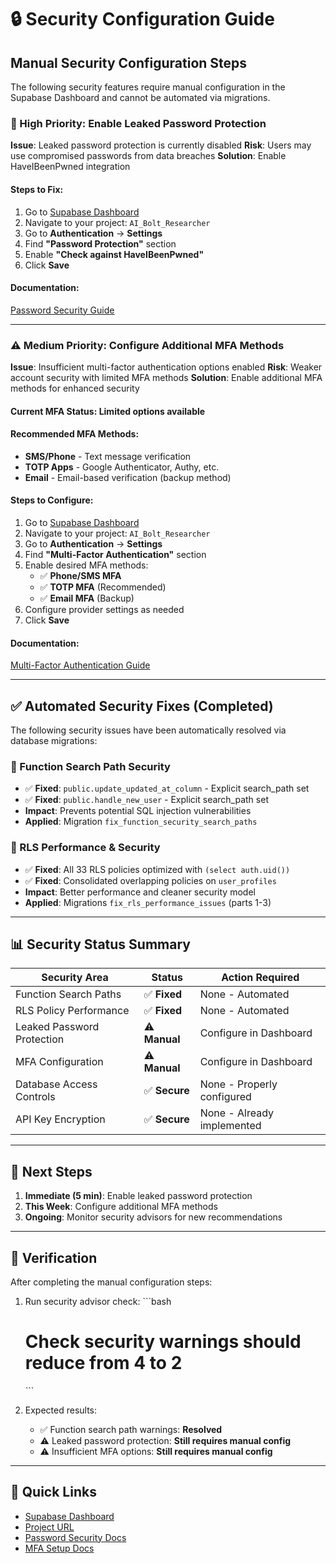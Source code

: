 # 🔒 Security Configuration Guide

## **Manual Security Configuration Steps**

The following security features require manual configuration in the Supabase Dashboard and cannot be automated via migrations.

### **🚨 High Priority: Enable Leaked Password Protection**

**Issue**: Leaked password protection is currently disabled
**Risk**: Users may use compromised passwords from data breaches
**Solution**: Enable HaveIBeenPwned integration

#### **Steps to Fix:**
1. Go to [Supabase Dashboard](https://supabase.com/dashboard)
2. Navigate to your project: `AI_Bolt_Researcher`
3. Go to **Authentication** → **Settings**
4. Find **"Password Protection"** section
5. Enable **"Check against HaveIBeenPwned"**
6. Click **Save**

#### **Documentation**: 
[Password Security Guide](https://supabase.com/docs/guides/auth/password-security#password-strength-and-leaked-password-protection)

---

### **⚠️ Medium Priority: Configure Additional MFA Methods**

**Issue**: Insufficient multi-factor authentication options enabled
**Risk**: Weaker account security with limited MFA methods
**Solution**: Enable additional MFA methods for enhanced security

#### **Current MFA Status**: Limited options available
#### **Recommended MFA Methods**:
- **SMS/Phone** - Text message verification
- **TOTP Apps** - Google Authenticator, Authy, etc.
- **Email** - Email-based verification (backup method)

#### **Steps to Configure:**
1. Go to [Supabase Dashboard](https://supabase.com/dashboard)
2. Navigate to your project: `AI_Bolt_Researcher`
3. Go to **Authentication** → **Settings**
4. Find **"Multi-Factor Authentication"** section
5. Enable desired MFA methods:
   - ✅ **Phone/SMS MFA**
   - ✅ **TOTP MFA** (Recommended)
   - ✅ **Email MFA** (Backup)
6. Configure provider settings as needed
7. Click **Save**

#### **Documentation**: 
[Multi-Factor Authentication Guide](https://supabase.com/docs/guides/auth/auth-mfa)

---

## **✅ Automated Security Fixes (Completed)**

The following security issues have been automatically resolved via database migrations:

### **🔧 Function Search Path Security**
- ✅ **Fixed**: `public.update_updated_at_column` - Explicit search_path set
- ✅ **Fixed**: `public.handle_new_user` - Explicit search_path set
- **Impact**: Prevents potential SQL injection vulnerabilities
- **Applied**: Migration `fix_function_security_search_paths`

### **🚀 RLS Performance & Security**
- ✅ **Fixed**: All 33 RLS policies optimized with `(select auth.uid())`
- ✅ **Fixed**: Consolidated overlapping policies on `user_profiles`
- **Impact**: Better performance and cleaner security model
- **Applied**: Migrations `fix_rls_performance_issues` (parts 1-3)

---

## **📊 Security Status Summary**

| Security Area | Status | Action Required |
|---------------|--------|-----------------|
| Function Search Paths | ✅ **Fixed** | None - Automated |
| RLS Policy Performance | ✅ **Fixed** | None - Automated |
| Leaked Password Protection | ⚠️ **Manual** | Configure in Dashboard |
| MFA Configuration | ⚠️ **Manual** | Configure in Dashboard |
| Database Access Controls | ✅ **Secure** | None - Properly configured |
| API Key Encryption | ✅ **Secure** | None - Already implemented |

---

## **🎯 Next Steps**

1. **Immediate (5 min)**: Enable leaked password protection
2. **This Week**: Configure additional MFA methods  
3. **Ongoing**: Monitor security advisors for new recommendations

---

## **📝 Verification**

After completing the manual configuration steps:

1. Run security advisor check:
   \`\`\`bash
   # Check security warnings should reduce from 4 to 2
   \`\`\`

2. Expected results:
   - ✅ Function search path warnings: **Resolved**
   - ⚠️ Leaked password protection: **Still requires manual config**
   - ⚠️ Insufficient MFA options: **Still requires manual config**

---

## **🔗 Quick Links**

- [Supabase Dashboard](https://supabase.com/dashboard)
- [Project URL](https://wvlxgbqjwgleizbpdulo.supabase.co)
- [Password Security Docs](https://supabase.com/docs/guides/auth/password-security)
- [MFA Setup Docs](https://supabase.com/docs/guides/auth/auth-mfa)
